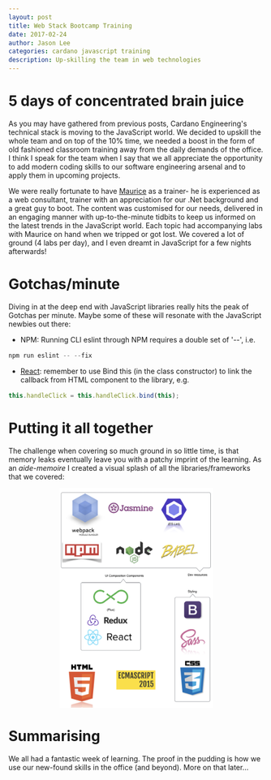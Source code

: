 ```yaml
---
layout: post
title: Web Stack Bootcamp Training 
date: 2017-02-24
author: Jason Lee
categories: cardano javascript training 
description: Up-skilling the team in web technologies
---
```



# 5 days of concentrated brain juice
As you may have gathered from previous posts, Cardano Engineering's technical stack is moving to the JavaScript world.  We decided to upskill the whole team and on top of the 10% time, we needed a boost in the form of old fashioned classroom training away from the daily demands of the office.  I think I speak for the team when I say that we all appreciate the opportunity to add modern coding skills to our software engineering arsenal and to apply them in upcoming projects.

We were really fortunate to have [Maurice](https://twitter.com/MauriceDB) as a trainer- he is experienced as a web consultant, trainer with an appreciation for our .Net background and a great guy to boot.  The content was customised for our needs, delivered in an engaging manner with up-to-the-minute tidbits to keep us informed on the latest trends in the JavaScript world.  Each topic had accompanying labs with Maurice on hand when we tripped or got lost.  We covered a lot of ground (4 labs per day), and I even dreamt in JavaScript for a few nights afterwards!

# Gotchas/minute
Diving in at the deep end with JavaScript libraries really hits the peak of Gotchas per minute.  Maybe some of these will resonate with the JavaScript newbies out there:
* NPM: Running CLI eslint through NPM requires a double set of '--', i.e.
```javascript
npm run eslint -- --fix 
```
* [React](https://facebook.github.io/react/docs/handling-events.html): remember to use Bind this (in the class constructor) to link the callback from HTML component to the library, e.g.
```javascript
this.handleClick = this.handleClick.bind(this);
```

# Putting it all together
The challenge when covering so much ground in so little time, is that memory leaks eventually leave you with a patchy imprint of the learning.  As an *aide-memoire* I created a visual splash of all the libraries/frameworks that we covered:

<img src="/assets/images/post-images/javascript-training-summary.png" alt="javascript-summary" style="width: 60%; max-width: 350px;
    display: block;
    margin: 0 auto" />

# Summarising
We all had a fantastic week of learning.  The proof in the pudding is how we use our new-found skills in the office (and beyond).  More on that later...
